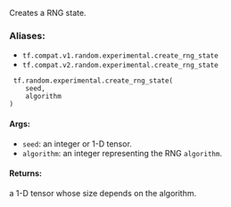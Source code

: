 
Creates a RNG state.
### Aliases:
- `tf.compat.v1.random.experimental.create_rng_state`
- `tf.compat.v2.random.experimental.create_rng_state`

```
 tf.random.experimental.create_rng_state(
    seed,
    algorithm
)
```
#### Args:
- `seed`: an integer or 1-D tensor.
- `algorithm`: an integer representing the RNG `algorithm`.
#### Returns:

a 1-D tensor whose size depends on the algorithm.
